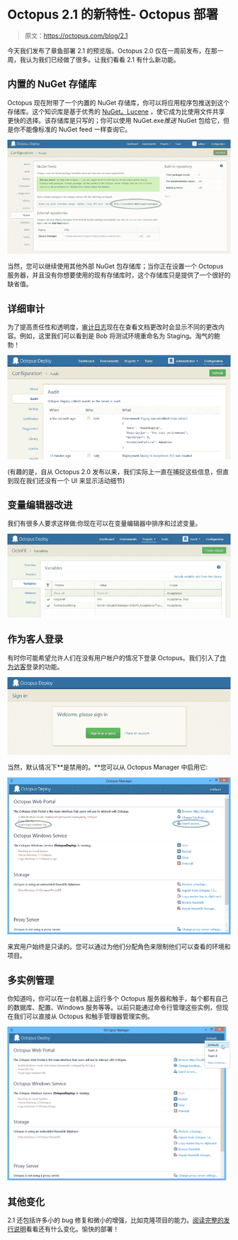 # Octopus 2.1 的新特性- Octopus 部署

> 原文：<https://octopus.com/blog/2.1>

今天我们发布了章鱼部署 2.1 的预览版。Octopus 2.0 仅在一周前发布，在那一周，我认为我们已经做了很多。让我们看看 2.1 有什么新功能。

## 内置的 NuGet 存储库

Octopus 现在附带了一个内置的 NuGet 存储库，你可以将应用程序包推送到这个存储库。这个知识库是基于优秀的 [NuGet。Lucene](https://github.com/themotleyfool/NuGet.Lucene) ，使它成为比使用文件共享更快的选择。该存储库是只写的；你可以使用 NuGet.exe*推送* NuGet 包给它，但是你不能像标准的 NuGet feed 一样查询它。

![Using the internal feed](img/b534dab9d673c20b3fbedbce441ce82e.png)

当然，您可以继续使用其他外部 NuGet 包存储库；当你正在设置一个 Octopus 服务器，并且没有你想要使用的现有存储库时，这个存储库只是提供了一个很好的缺省值。

## 详细审计

为了提高责任性和透明度，[审计日志](http://docs.octopusdeploy.com/display/OD/Auditing)现在在查看文档更改时会显示不同的更改内容。例如，这里我们可以看到是 Bob 将测试环境重命名为 Staging。淘气的鲍勃！

![Detailed auditing in Octopus 2.0](img/e26f6c242f8038c0fbac63194f0af79a.png)

(有趣的是，自从 Octopus 2.0 发布以来，我们实际上一直在捕捉这些信息，但直到现在我们还没有一个 UI 来显示活动细节)

## 变量编辑器改进

我们有很多人要求这样做:你现在可以在变量编辑器中排序和过滤变量。

![Filtering and sorting variables](img/6463024f19ef525acab3712aecc56a2b.png)

## 作为客人登录

有时你可能希望允许人们在没有用户帐户的情况下登录 Octopus。我们引入了[作为访客](http://docs.octopusdeploy.com/display/OD/Guest+login)登录的功能。

![Sign in as a guest](img/e6ec5c0f0b5cd017ce5802ab3daf6972.png)

当然，默认情况下**是禁用的。**您可以从 Octopus Manager 中启用它:

![Enabling guest access](img/bb26bd15ca4f9a971f00530921938057.png)

来宾用户始终是只读的。您可以通过为他们分配角色来限制他们可以查看的环境和项目。

## 多实例管理

你知道吗，你可以在一台机器上运行多个 Octopus 服务器和触手，每个都有自己的数据库、配置、Windows 服务等等。以前只能通过命令行管理这些实例，但现在我们可以直接从 Octopus 和触手管理器管理实例。

![Managing multiple instances](img/e3aa9f1b1857262b1c1949c5ceaa9b6b.png)

## 其他变化

2.1 还包括许多小的 bug 修复和微小的增强，比如克隆项目的能力。[阅读完整的发行说明](http://octopusdeploy.com/downloads/2.1.1.1171)看看还有什么变化。愉快的部署！